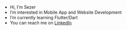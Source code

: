 - Hi, I’m Sezer
- I’m interested in Mobile App and Website Development
- I’m currently learning Flutter/Dart
- You can reach me on [LinkedIn](linkedin.com/in/sezeralaca)
